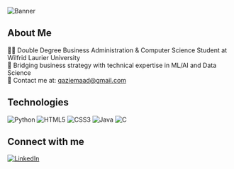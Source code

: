 ![Banner](https://capsule-render.vercel.app/api?type=waving&color=4a86e8&height=200&section=header&text=Emaad%20Qazi&fontSize=60&fontColor=ffffff) <br>



## About Me <br>
👨‍💻 Double Degree Business Administration & Computer Science Student at Wilfrid Laurier University <br>
🌱 Bridging business strategy with technical expertise in ML/AI and Data Science<br>
📧 Contact me at: qaziemaad@gmail.com <br>




## Technologies <br>
![Python](https://img.shields.io/badge/Python-3776AB?style=for-the-badge&logo=python&logoColor=white)
![HTML5](https://img.shields.io/badge/HTML5-E34F26?style=for-the-badge&logo=html5&logoColor=white)
![CSS3](https://img.shields.io/badge/CSS3-1572B6?style=for-the-badge&logo=css3&logoColor=white)
![Java](https://img.shields.io/badge/Java-ED8B00?style=for-the-badge&logo=openjdk&logoColor=white)
![C](https://img.shields.io/badge/C-00599C?style=for-the-badge&logo=c&logoColor=white) <br>



## Connect with  me  <br>
[![LinkedIn](https://img.shields.io/badge/LinkedIn-0077B5?style=for-the-badge&logo=linkedin&logoColor=white)](https://www.linkedin.com/in/emaadqazi/)
